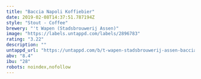 ```yaml
---
title: "Baccia Napoli Koffiebier"
date: 2019-02-08T14:37:51.787194Z
style: "Stout - Coffee"
brewery: "'t Wapen (Stadsbrouwerij Assen)"
image: "https://labels.untappd.com/labels/2896783"
rating: "3.22"
description: ""
untappd_url: "https://untappd.com/b/t-wapen-stadsbrouwerij-assen-baccia-napoli-koffiebier/2896783"
abv: "8.4"
ibu: "28"
robots: noindex,nofollow
---
```

